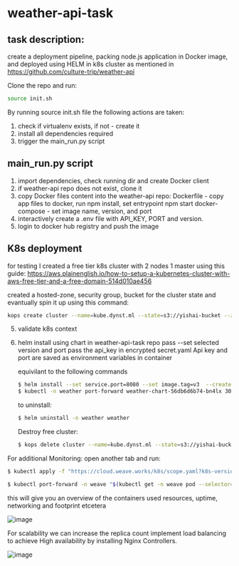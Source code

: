 # weather-api-task

## task description:
create a deployment pipeline, packing node.js application in Docker image, and deployed using HELM in k8s cluster
as mentioned in https://github.com/culture-trip/weather-api

Clone the repo and run:
```sh
source init.sh
```

By running source init.sh file the following actions are taken:
1) check if virtualenv exists, if not - create it
2) install all dependencies required 
3) trigger the main_run.py script

## main_run.py script
1) import dependencies, check running dir and create Docker client 
2) if weather-api repo does not exist, clone it
3) copy Docker files content into the weather-api repo:
   Dockerfile - copy app files to docker, run npm install, set entrypoint npm start
   docker-compose - set image name, version, and port
4) interactively create a .env file with API_KEY, PORT and version.
5) login to docker hub registry and push the image

## K8s deployment
for testing I created a free tier k8s cluster with 2 nodes 1 master using this guide:
https://aws.plainenglish.io/how-to-setup-a-kubernetes-cluster-with-aws-free-tier-and-a-free-domain-514d010ae456

created a hosted-zone, security group, bucket for the cluster state
and evantually spin it up using this command:
```sh
kops create cluster --name=kube.dynst.ml --state=s3://yishai-bucket --zones=eu-west-1a --node-count=2 --node-size=t3.medium --master-size=t3.medium --dns-zone=kube.dynst.ml --yes
```


5) validate k8s context 
6) helm install using chart in weather-api-task repo
   pass --set selected version and port 
   pass the api_key in encrypted secret.yaml 
   Api key and port are saved as environment variables in container

   equivilant to the following commands
   ```sh
   $ helm install --set service.port=8080 --set image.tag=v3  --create-namespace  -n weather -f values.yaml weather .
   $ kubectl -n weather port-forward weather-chart-56db6d6b74-bn4lx 3000:3000
   ```

   to uninstall:
   ```sh
   $ helm uninstall -n weather weather 
   ```
   Destroy free cluster:
   ```sh
   $ kops delete cluster --name=kube.dynst.ml --state=s3://yishai-bucket --yes
   ```

For additional Monitoring: 
   open another tab and run:
   ```sh
   $ kubectl apply -f "https://cloud.weave.works/k8s/scope.yaml?k8s-version=$(kubectl version | base64 | tr -d '\n')"
   ```
   ```sh
   $ kubectl port-forward -n weave "$(kubectl get -n weave pod --selector=weave-scope-component=app -o jsonpath='{.items..metadata.name}')" 4040
   ```
   
   this will give you an overview of the containers used resources, uptime, networking and footprint etcetera
   
![image](https://user-images.githubusercontent.com/37850722/127234021-9ac9566b-35cc-42a3-9907-0a42ce62bde1.png)

For scalability we can increase the replica count implement load balancing to achieve High availability by installing Nginx Controllers.
   
   ![image](https://user-images.githubusercontent.com/37850722/127230596-fc17ec95-8f7c-4e99-8419-d9f41c2bf5bf.png)

